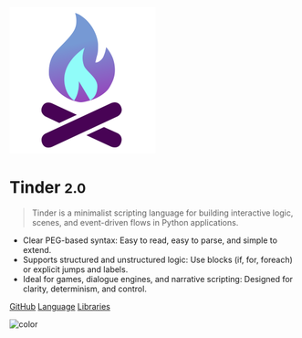 <img src="tinder.svg" alt="drawing" width="256"/>

# Tinder <small>2.0</small>

> Tinder is a minimalist scripting language for building interactive logic, scenes, and event-driven flows in Python applications.

- Clear PEG-based syntax: Easy to read, easy to parse, and simple to extend.
- Supports structured and unstructured logic: Use blocks (if, for, foreach) or explicit jumps and labels.
- Ideal for games, dialogue engines, and narrative scripting: Designed for clarity, determinism, and control.

[GitHub](https://github.com/Hyomoto/TorchBox)
[Language](language/overview.md)
[Libraries](libraries/base.md)

![color](#564592)